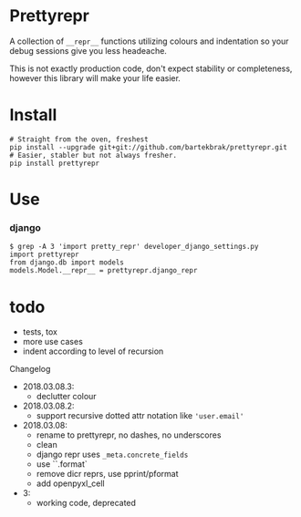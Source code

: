 # Prettyrepr

A collection of `__repr__` functions utilizing colours and indentation so your debug sessions give you less headeache.

This is not exactly production code, don't expect stability or completeness,
however this library will make your life easier.


# Install

```
# Straight from the oven, freshest
pip install --upgrade git+git://github.com/bartekbrak/prettyrepr.git
# Easier, stabler but not always fresher.
pip install prettyrepr
```


# Use
### django

```
$ grep -A 3 'import pretty_repr' developer_django_settings.py
import prettyrepr
from django.db import models
models.Model.__repr__ = prettyrepr.django_repr
```

# todo
- tests, tox
- more use cases
- indent according to level of recursion

Changelog
- 2018.03.08.3:
    - declutter colour
- 2018.03.08.2:
    -  support recursive dotted attr notation like `'user.email'`
- 2018.03.08:
    - rename to prettyrepr, no dashes, no underscores
    - clean
    - django repr uses `_meta.concrete_fields`
    - use ``.format`
    - remove dicr reprs, use pprint/pformat
    - add openpyxl_cell
- 3:
    - working code, deprecated
